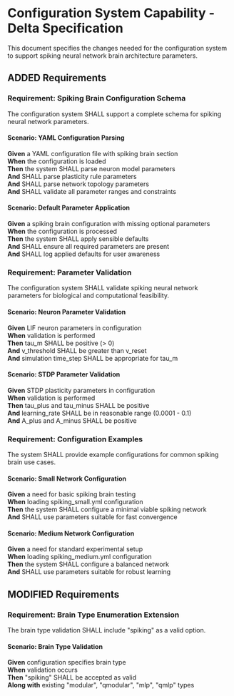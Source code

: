 # Configuration System Capability - Delta Specification

This document specifies the changes needed for the configuration system to support spiking neural network brain architecture parameters.

## ADDED Requirements

### Requirement: Spiking Brain Configuration Schema
The configuration system SHALL support a complete schema for spiking neural network parameters.

#### Scenario: YAML Configuration Parsing
**Given** a YAML configuration file with spiking brain section  
**When** the configuration is loaded  
**Then** the system SHALL parse neuron model parameters  
**And** SHALL parse plasticity rule parameters  
**And** SHALL parse network topology parameters  
**And** SHALL validate all parameter ranges and constraints  

#### Scenario: Default Parameter Application
**Given** a spiking brain configuration with missing optional parameters  
**When** the configuration is processed  
**Then** the system SHALL apply sensible defaults  
**And** SHALL ensure all required parameters are present  
**And** SHALL log applied defaults for user awareness  

### Requirement: Parameter Validation
The configuration system SHALL validate spiking neural network parameters for biological and computational feasibility.

#### Scenario: Neuron Parameter Validation
**Given** LIF neuron parameters in configuration  
**When** validation is performed  
**Then** tau_m SHALL be positive (> 0)  
**And** v_threshold SHALL be greater than v_reset  
**And** simulation time_step SHALL be appropriate for tau_m  

#### Scenario: STDP Parameter Validation
**Given** STDP plasticity parameters in configuration  
**When** validation is performed  
**Then** tau_plus and tau_minus SHALL be positive  
**And** learning_rate SHALL be in reasonable range (0.0001 - 0.1)  
**And** A_plus and A_minus SHALL be positive  

### Requirement: Configuration Examples
The system SHALL provide example configurations for common spiking brain use cases.

#### Scenario: Small Network Configuration
**Given** a need for basic spiking brain testing  
**When** loading spiking_small.yml configuration  
**Then** the system SHALL configure a minimal viable spiking network  
**And** SHALL use parameters suitable for fast convergence  

#### Scenario: Medium Network Configuration
**Given** a need for standard experimental setup  
**When** loading spiking_medium.yml configuration  
**Then** the system SHALL configure a balanced network  
**And** SHALL use parameters suitable for robust learning  

## MODIFIED Requirements

### Requirement: Brain Type Enumeration Extension
The brain type validation SHALL include "spiking" as a valid option.

#### Scenario: Brain Type Validation
**Given** configuration specifies brain type  
**When** validation occurs  
**Then** "spiking" SHALL be accepted as valid  
**Along with** existing "modular", "qmodular", "mlp", "qmlp" types
